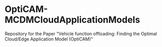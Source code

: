 # OptiCAM-MCDMCloudApplicationModels
Repository for the Paper "Vehicle function offloading: Finding the Optimal
Cloud/Edge Application Model (OptiCAM)"
